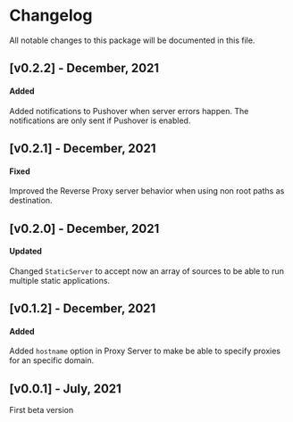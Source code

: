 # Changelog

All notable changes to this package will be documented in this file.

## [v0.2.2] - December, 2021

#### Added

Added notifications to Pushover when server errors happen. The notifications are only sent if Pushover is enabled.

## [v0.2.1] - December, 2021

#### Fixed

Improved the Reverse Proxy server behavior when using non root paths as destination.

## [v0.2.0] - December, 2021

#### Updated

Changed `StaticServer` to accept now an array of sources to be able to run multiple static applications.

## [v0.1.2] - December, 2021

#### Added

Added `hostname` option in Proxy Server to make be able to specify proxies for an specific domain.

## [v0.0.1] - July, 2021

First beta version
